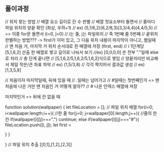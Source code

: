## 풀이과정

// 위치 찾는 방법
// 배열 요소 길이로 칸 수 판별
// 배열 첫요소부터 돌면서
// 줄마다 파일 위치의 양끝 확인 (좌상, 우하+1)
// ex) (5,1/6,2)(6,2/8,3)(3,3/4,4)(4,4/5,5)
// => 이중 for문 돌면서 (i=0, j=0)
// i는 줄, j는 파일위치
// 즉 1번째 줄 5번째
// 끝위치 판별하는 방법??? -> first가 이미 있고, 그 다음 위치 내용이 마지막이 아니고, 쩜일때
// 맨 처음 거, 마지막 거 위치 순서대로 한 배열에 저장 (first, end)
// i 1단계당 [5,1,6,2] 산출 한 배열로 쌓고 길이로 나눠서 보기
//ex) [0,0,0,0] 은 전부 "."일때 else로 처리
// 총 단계 끝나면
// [5,1,6,2/5,1,6,2/5,1,6,2]식으로 쌓임
// 양끝끼리만 비교해서 제일 작은/큰 좌표 파악
// ex) (1,5/3,8)
// 각각 짝지어서 결과값 생성
// ex) [1,3,5,8]

// 처음이자 마지막일때, 뒤에 있을 때
// .일때는 넘어가고
// #일때는
첫번째인거 => 맨 처음에 나온 거만
맨 처음인 거 어떻게 알아??
// # 나온 인덱스 배열에 저장

마지막인거 => 뒤에 칸 없을 때

function solution(wallpaper) {
let fileLocation = []; // 파일 위치 배열
for(i=0; i<wallpaper.length;i++){ //한 줄
for(j=0; j<wallpaper[0].length;j++){ //줄의 한 칸
if(wallpaper[i][j]===".") continue;
else if(wallpaper[i][j]==="#"){
fileLocation.push([i, j]);
let first =

}
}

}
// 파일 위치 추출 [[0,1],[1,2],[2,3]]
